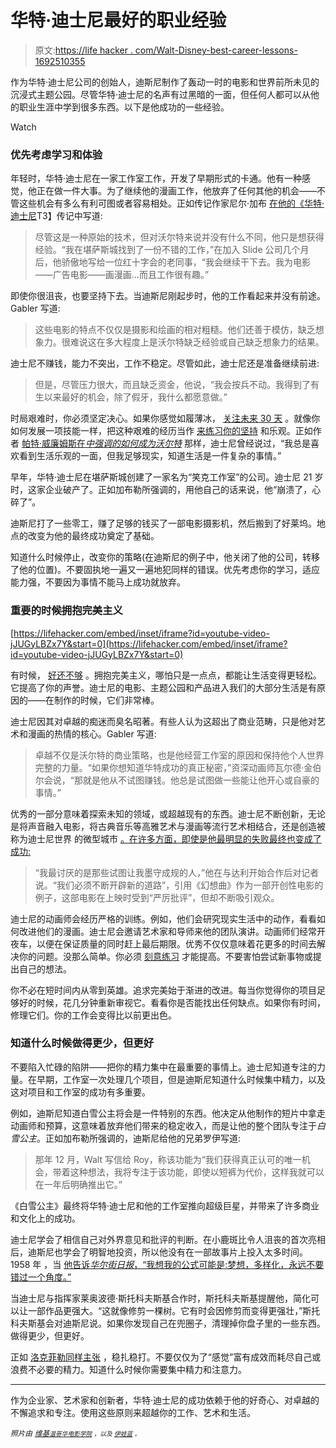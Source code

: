# 华特·迪士尼最好的职业经验

> 原文:[https://life hacker . com/Walt-Disney-best-career-lessons-1692510355](https://lifehacker.com/walt-disneys-best-career-lessons-1692510355)

作为华特·迪士尼公司的创始人，迪斯尼制作了轰动一时的电影和世界前所未见的沉浸式主题公园。尽管华特·迪士尼的名声有过黑暗的一面，但任何人都可以从他的职业生涯中学到很多东西。以下是他成功的一些经验。

Watch

### 优先考虑学习和体验

年轻时，华特·迪士尼在一家工作室工作，开发了早期形式的卡通。他有一种感觉，他正在做一件大事。为了继续他的漫画工作，他放弃了任何其他的机会——不管这些机会有多么有利可图或者容易相处。正如传记作家尼尔·加布 [在他的《华特·迪士尼](http://www.randomhouse.com/book/57290/walt-disney-by-neal-gabler)T3】传记中写道:

> 尽管这是一种原始的技术，但对沃尔特来说并没有什么不同，他只是想获得经验。“我在堪萨斯城找到了一份不错的工作，”在加入 Slide 公司几个月后，他骄傲地写给一位红十字会的老同事，“我会继续干下去。我为电影——广告电影——画漫画...而且工作很有趣。”

即使你很沮丧，也要坚持下去。当迪斯尼刚起步时，他的工作看起来并没有前途。Gabler 写道:

> 这些电影的特点不仅仅是摄影和绘画的相对粗糙。他们还善于模仿，缺乏想象力。很难说这在多大程度上是沃尔特缺乏经验或自己缺乏想象力的结果。

迪士尼不赚钱，能力不突出，工作不稳定。尽管如此，迪士尼还是准备继续前进:

> 但是，尽管压力很大，而且缺乏资金，他说，“我会按兵不动。我得到了有生以来最好的机会，除了假牙，我什么都愿意做。”

时局艰难时，你必须坚定决心。如果你感觉如履薄冰， [关注未来 30 天](https://lifehacker.com/improve-your-life-30-days-at-a-time-5800954) 。就像你如何发展一项技能一样，把这种艰难的经历当作 [来练习你的坚持](http://lifehacker.com/four-personal-qualities-you-can-develop-like-a-skill-1685058210) 和乐观。正如作者 [帕特·威廉姆斯在*中强调的如何成为沃尔特*](https://en.wikiquote.org/wiki/Walt_Disney) 那样，迪士尼曾经说过，“我总是喜欢看到生活乐观的一面，但我足够现实，知道生活是一件复杂的事情。”

早年，华特·迪士尼在堪萨斯城创建了一家名为“笑克工作室”的公司。迪士尼 21 岁时，这家企业破产了。正如加布勒所强调的，用他自己的话来说，他“崩溃了，心碎了”。

迪斯尼打了一些零工，赚了足够的钱买了一部电影摄影机，然后搬到了好莱坞。地点的改变为他的最终成功奠定了基础。

知道什么时候停止，改变你的策略(在迪斯尼的例子中，他关闭了他的公司，转移了他的位置)。不要固执地一遍又一遍地犯同样的错误。优先考虑你的学习，适应能力强，不要因为事情不能马上成功就放弃。

### 重要的时候拥抱完美主义

 [https://lifehacker.com/embed/inset/iframe?id=youtube-video-jJUGyLBZx7Y&start=0](https://lifehacker.com/embed/inset/iframe?id=youtube-video-jJUGyLBZx7Y&start=0) 

有时候， [好还不够](https://lifehacker.com/good-enough-isnt-always-good-enough-1692268762) 。拥抱完美主义，哪怕只是一点点，都能让生活变得更轻松。它提高了你的声誉。迪士尼的电影、主题公园和产品进入我们的大部分生活是有原因的——在制作的时候，它们非常棒。

迪士尼因其对卓越的痴迷而臭名昭著。有些人认为这超出了商业范畴，只是他对艺术和漫画的热情的核心。Gabler 写道:

> 卓越不仅是沃尔特的商业策略，也是他经营工作室的原因和保持他个人世界完整的力量。“如果你想知道华特成功的真正秘密，”资深动画师瓦尔德·金伯尔会说，“那就是他从不试图赚钱。他总是试图做一些能让他开心或自豪的事情。”

优秀的一部分意味着探索未知的领域，或超越现有的东西。迪士尼不断创新，无论是将声音融入电影，将古典音乐等高雅艺术与漫画等流行艺术相结合，还是创造被称为迪士尼世界 的微型城市 [。在许多方面，即使是他最明显的失败最终也变成了成功:](http://www.todayifoundout.com/index.php/2014/09/happiest-place-earth-history-disney-world/)

> “我最讨厌的是那些试图让我墨守成规的人，”他在与达利开始合作后对记者说。“我们必须不断开辟新的道路”，引用《幻想曲》作为一部开创性电影的例子，这部电影在上映时受到“严厉批评”，但却不断吸引观众。

迪士尼的动画师会经历严格的训练。例如，他们会研究现实生活中的动作，看看如何改进他们的漫画。迪士尼会邀请艺术家和导师来他的团队演讲。动画师们经常开夜车，以便在保证质量的同时赶上最后期限。优秀不仅仅意味着花更多的时间去解决你的问题。没那么简单。你必须 [刻意练习](https://lifehacker.com/what-mozart-and-kobe-bryant-can-teach-us-about-delibera-1442488267) 才能提高。不要害怕尝试新事物或提出自己的想法。

你不必在短时间内从零到英雄。追求完美始于渐进的改进。每当你觉得你的项目足够好的时候，花几分钟重新审视它。看看你是否能找出任何缺点。如果你有时间，修理它们。你的工作会变得比以前更出色。

### 知道什么时候做得更少，但更好

不要陷入忙碌的陷阱——把你的精力集中在最重要的事情上。迪士尼知道专注的力量。在早期，工作室一次处理几个项目，但是迪斯尼知道什么时候集中精力，以及这对项目和工作室的成功有多重要。

例如，迪斯尼知道白雪公主将会是一件特别的东西。他决定从他制作的短片中拿走动画师和预算，这意味着放弃他们带来的稳定收入，而是让他的整个团队专注于*白雪公主*。正如加布勒所强调的，迪斯尼给他的兄弟罗伊写道:

> 那年 12 月，Walt 写信给 Roy，称该功能为“我们获得真正认可的唯一机会，带着这种想法，我将专注于该功能，即使以短裤为代价，这样我就可以在一年后明确推出它。”

《白雪公主》最终将华特·迪士尼和他的工作室推向超级巨星，并带来了许多商业和文化上的成功。

迪士尼学会了相信自己对外界意见和批评的判断。在小鹿斑比令人沮丧的首次亮相后，迪斯尼也学会了明智地投资，所以他没有在一部故事片上投入太多时间。1958 年 ，当 [他告诉*华尔街日报*，“我想我的公式可能是:梦想，多样化，永远不要错过一个角度。”](https://en.wikiquote.org/wiki/Walt_Disney)

当迪士尼与指挥家莱奥波德·斯托科夫斯基合作时，斯托科夫斯基提醒他，简化可以让一部作品更强大。“这就像修剪一棵树。它有时会因修剪而变得更强壮，”斯托科夫斯基会对迪斯尼说。如果你发现自己在兜圈子，清理掉你盘子里的一些东西。做得更少，但更好。

正如 [洛克菲勒同样主张](http://lifehacker.com/john-d-rockefellers-best-career-lessons-1687872094/) ，稳扎稳打。不要仅仅为了“感觉”富有成效而耗尽自己或浪费不必要的精力。知道什么时候你需要集中精力和注意力。

* * *

作为企业家、艺术家和创新者，华特·迪士尼的成功依赖于他的好奇心、对卓越的不懈追求和专注。使用这些原则来超越你的工作、艺术和生活。

*<small>照片由</small>* [*<small>维基</small>*](https://upload.wikimedia.org/wikipedia/commons/0/08/Walt_disney_portrait.jpg)*<small></small>*<small>[*<small>温哥华电影学院</small>*](https://www.flickr.com/photos/vancouverfilmschool/6047347038) *<small>，以及</small>* [*<small>伊娃蓝</small>*](https://www.flickr.com/photos/evablue/7324107130) <small>*。*</small></small>

<small></small>